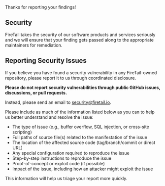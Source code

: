 Thanks for reporting your findings!

## Security

FireTail takes the security of our software products and services seriously and
we will ensure that your finding gets passed along to the appropriate maintainers
for remediation.

## Reporting Security Issues

If you believe you have found a security vulnerability in any FireTail-owned
repository, please report it to us through coordinated disclosure.

**Please do not report security vulnerabilities through public GitHub issues,
discussions, or pull requests.**

Instead, please send an email to security@firetail.io.

Please include as much of the information listed below as you can to help us
better understand and resolve the issue:

-   The type of issue (e.g., buffer overflow, SQL injection, or cross-site scripting)
-   Full paths of source file(s) related to the manifestation of the issue
-   The location of the affected source code (tag/branch/commit or direct URL)
-   Any special configuration required to reproduce the issue
-   Step-by-step instructions to reproduce the issue
-   Proof-of-concept or exploit code (if possible)
-   Impact of the issue, including how an attacker might exploit the issue

This information will help us triage your report more quickly.
